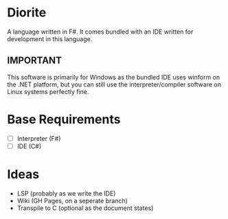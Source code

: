 # Diorite
A language written in F#. It comes bundled with an IDE written for development in this language.

## IMPORTANT
This software is primarily for Windows as the bundled IDE uses winform on the .NET platform, but you can still use the interpreter/compiler software on Linux systems perfectly fine.

# Base Requirements
- [ ] Interpreter (F#)
- [ ] IDE (C#)

# Ideas
- LSP (probably as we write the IDE)
- Wiki (GH Pages, on a seperate branch)
- Transpile to C (optional as the document states)
